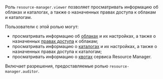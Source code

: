 Роль `resource-manager.viewer` позволяет просматривать информацию об облаках и каталогах, а также о назначенных правах доступа к облакам и каталогам.

Пользователи с этой ролью могут:
* просматривать информацию об [облаках](../../resource-manager/concepts/resources-hierarchy.md#cloud) и их настройках, а также о назначенных [правах доступа](../../iam/concepts/access-control/index.md) к облакам;
* просматривать информацию о [каталогах](../../resource-manager/concepts/resources-hierarchy.md#folder) и их настройках, а также о назначенных правах доступа к каталогам;
* просматривать информацию о [квотах](../../resource-manager/concepts/limits.md#resmgr-quotas) сервиса Resource Manager.

Включает разрешения, предоставляемые ролью `resource-manager.auditor`.